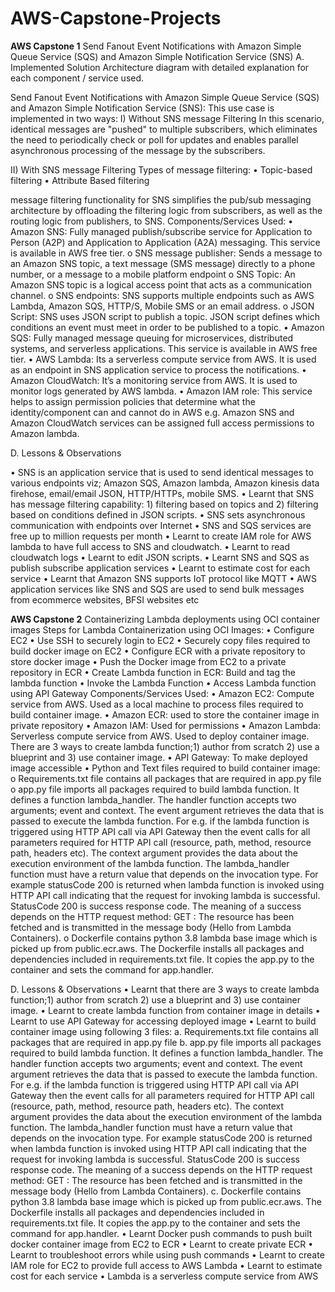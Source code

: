 # AWS-Capstone-Projects
**AWS Capstone 1**
Send Fanout Event Notifications with Amazon Simple Queue Service (SQS) and Amazon Simple Notification Service (SNS)
A.	Implemented Solution Architecture diagram with detailed explanation for each component / service used.	

Send Fanout Event Notifications with Amazon Simple Queue Service (SQS) and Amazon Simple Notification Service (SNS):
This use case is implemented in two ways:
I)	Without SNS message Filtering
In this scenario, identical messages are "pushed" to multiple subscribers, which eliminates the need to periodically check or poll for updates and enables parallel asynchronous processing of the message by the subscribers.

II)	With SNS message Filtering
Types of message filtering:
•	Topic-based filtering
•	Attribute Based filtering

message filtering functionality for SNS simplifies the pub/sub messaging architecture by offloading the filtering logic from subscribers, as well as the routing logic from publishers, to SNS.
Components/Services Used:
•	Amazon SNS: Fully managed publish/subscribe service for Application to Person (A2P) and Application to Application (A2A) messaging. This service is available in AWS free tier. 
o	SNS message publisher: Sends a message to an Amazon SNS topic, a text message (SMS message) directly to a phone number, or a message to a mobile platform endpoint
o	SNS Topic: An Amazon SNS topic is a logical access point that acts as a communication channel. 
o	SNS endpoints: SNS supports multiple endpoints such as AWS Lambda, Amazon SQS, HTTP/S, Mobile SMS or an email address.
o	JSON Script: SNS uses JSON script to publish a topic. JSON script defines which conditions an event must meet in order to be published to a topic.
•	Amazon SQS: Fully managed message queuing for microservices, distributed systems, and serverless applications. This service is available in AWS free tier. 
•	AWS Lambda: Its a serverless compute service from AWS. It is used as an endpoint in SNS application service to process the notifications.
•	Amazon CloudWatch:  It’s a monitoring service from AWS. It is used to monitor logs generated by AWS lambda.
•	Amazon IAM role: This service helps to assign permission policies that determine what the identity/component can and cannot do in AWS e.g. Amazon SNS and Amazon CloudWatch services can be assigned full access permissions to Amazon lambda. 

D.	Lessons & Observations

•	SNS is an application service that is used to send identical messages to various endpoints viz; Amazon SQS, Amazon lambda, Amazon kinesis data firehose, email/email JSON, HTTP/HTTPs, mobile SMS.
•	Learnt that SNS has message filtering capability: 1) filtering based on topics and  2) filtering based on conditions defined in JSON scripts.
•	SNS sets asynchronous communication with endpoints over Internet
•	SNS and SQS services are free up to million requests per month
•	Learnt to create IAM role for AWS lambda to have full access to SNS and cloudwatch.
•	Learnt to read cloudwatch logs
•	Learnt to edit JSON scripts.
•	Learnt SNS and SQS as publish subscribe application services
•	Learnt to estimate cost for each service
•	Learnt that Amazon SNS supports IoT protocol like MQTT
•	AWS application services like SNS and SQS are used to send bulk messages from ecommerce websites, BFSI websites etc

**AWS Capstone 2**
Containerizing Lambda deployments using OCI container images
Steps for Lambda Containerization using OCI Images:
•	Configure EC2
•	Use SSH to securely login to EC2
•	Securely copy files required to build docker image on EC2
•	Configure ECR with a private repository to store docker image
•	Push the Docker image from EC2 to a private repository in ECR
•	Create Lambda function in ECR: Build and tag the lambda function
•	Invoke the Lambda Function
•	Access Lambda function using API Gateway
Components/Services Used:
•	Amazon EC2: Compute service from AWS. Used as a local machine to process files required to build container image.
•	Amazon ECR: used to store the container image in private repository
•	Amazon IAM: Used for permissions
•	Amazon Lambda:  Serverless compute service from AWS. Used to deploy container image. There are 3 ways to create lambda function;1) author from scratch 2) use a blueprint and 3) use container image.
•	API Gateway: To make deployed image accessible 
•	Python and Text files required to build container image:
o	Requirements.txt file contains all packages that are required in app.py file
o	app.py file imports all packages required to build lambda function. It defines a function lambda_handler. The handler function accepts two arguments; event and context. The event argument retrieves the data that is passed to execute the lambda function. For e.g. if the lambda function is triggered using HTTP API call via API Gateway then the event calls for all parameters required for HTTP API call (resource, path, method, resource path, headers etc). The context argument provides the data about the execution environment of the lambda function. The lambda_handler function must have a return value that depends on the invocation type. For example statusCode 200 is returned when lambda function is invoked using HTTP API call indicating that the request for invoking lambda is successful. StatusCode 200 is success response code. The meaning of a success depends on the HTTP request method: GET : The resource has been fetched and is transmitted in the message body (Hello from Lambda Containers).
o	Dockerfile contains python 3.8 lambda base image which is picked up from public.ecr.aws. The Dockerfile installs all packages and dependencies included in requirements.txt file. It copies the app.py to the container and sets the command for app.handler.

D.	Lessons & Observations
•	Learnt that there are 3 ways to create lambda function;1) author from scratch 2) use a blueprint and 3) use container image.
•	Learnt to create lambda function from container image in details
•	Learnt to use API Gateway for accessing deployed image 
•	Learnt to build container image using following 3 files:
a.	Requirements.txt file contains all packages that are required in app.py file
b.	app.py file imports all packages required to build lambda function. It defines a function lambda_handler. The handler function accepts two arguments; event and context. The event argument retrieves the data that is passed to execute the lambda function. For e.g. if the lambda function is triggered using HTTP API call via API Gateway then the event calls for all parameters required for HTTP API call (resource, path, method, resource path, headers etc). The context argument provides the data about the execution environment of the lambda function. The lambda_handler function must have a return value that depends on the invocation type. For example statusCode 200 is returned when lambda function is invoked using HTTP API call indicating that the request for invoking lambda is successful. StatusCode 200 is success response code. The meaning of a success depends on the HTTP request method: GET : The resource has been fetched and is transmitted in the message body (Hello from Lambda Containers).
c.	Dockerfile contains python 3.8 lambda base image which is picked up from public.ecr.aws. The Dockerfile installs all packages and dependencies included in requirements.txt file. It copies the app.py to the container and sets the command for app.handler.
•	Learnt Docker push commands to push built docker container image from EC2 to ECR
•	Learnt to create private ECR
•	Learnt to troubleshoot errors while using push commands
•	Learnt to create IAM role for EC2 to provide full access to AWS Lambda
•	Learnt to estimate cost for each service
•	Lambda is a serverless compute service from AWS
